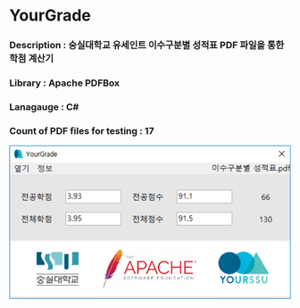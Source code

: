 # YourGrade
### Description : 숭실대학교 유세인트 이수구분별 성적표 PDF 파일을 통한 학점 계산기
### Library : Apache PDFBox
### Lanagauge : C#
### Count of PDF files for testing : 17

![output_example](./YourGrade/output_example.PNG)
